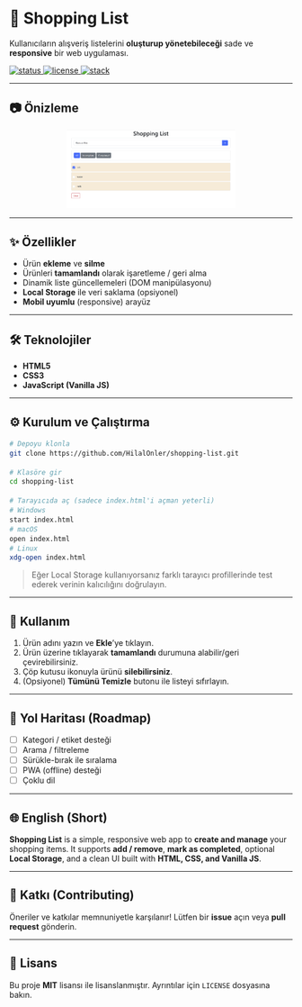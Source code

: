 # 🛒 Shopping List

Kullanıcıların alışveriş listelerini **oluşturup yönetebileceği** sade ve **responsive** bir web uygulaması.

<p align="left">
  <a href="https://img.shields.io/badge/status-active-success"> <img src="https://img.shields.io/badge/status-active-success" alt="status" /> </a>
  <a href="https://img.shields.io/badge/license-MIT-informational"> <img src="https://img.shields.io/badge/license-MIT-informational" alt="license" /> </a>
  <a href="https://img.shields.io/badge/tech-HTML5%20%7C%20CSS3%20%7C%20JavaScript-blue"> <img src="https://img.shields.io/badge/tech-HTML5%20%7C%20CSS3%20%7C%20JavaScript-blue" alt="stack" /> </a>
</p>

---

## 📷 Önizleme

<p align="center">
  <img src="assets/preview_v2.png" alt="Shopping List Preview" width="300">
</p>

---

## ✨ Özellikler

- Ürün **ekleme** ve **silme**
- Ürünleri **tamamlandı** olarak işaretleme / geri alma
- Dinamik liste güncellemeleri (DOM manipülasyonu)
- **Local Storage** ile veri saklama (opsiyonel)
- **Mobil uyumlu** (responsive) arayüz

---

## 🛠️ Teknolojiler

- **HTML5**
- **CSS3**
- **JavaScript (Vanilla JS)**

---

## ⚙️ Kurulum ve Çalıştırma

```bash
# Depoyu klonla
git clone https://github.com/HilalOnler/shopping-list.git

# Klasöre gir
cd shopping-list

# Tarayıcıda aç (sadece index.html'i açman yeterli)
# Windows
start index.html
# macOS
open index.html
# Linux
xdg-open index.html
```

> Eğer Local Storage kullanıyorsanız farklı tarayıcı profillerinde test ederek verinin kalıcılığını doğrulayın.

---

## 🧭 Kullanım

1. Ürün adını yazın ve **Ekle**’ye tıklayın.
2. Ürün üzerine tıklayarak **tamamlandı** durumuna alabilir/geri çevirebilirsiniz.
3. Çöp kutusu ikonuyla ürünü **silebilirsiniz**.
4. (Opsiyonel) **Tümünü Temizle** butonu ile listeyi sıfırlayın.

---

## 🧩 Yol Haritası (Roadmap)

- [ ] Kategori / etiket desteği
- [ ] Arama / filtreleme
- [ ] Sürükle-bırak ile sıralama
- [ ] PWA (offline) desteği
- [ ] Çoklu dil

---

## 🌐 English (Short)

**Shopping List** is a simple, responsive web app to **create and manage** your shopping items.
It supports **add / remove**, **mark as completed**, optional **Local Storage**, and a clean UI built with **HTML, CSS, and Vanilla JS**.

---

## 🤝 Katkı (Contributing)

Öneriler ve katkılar memnuniyetle karşılanır! Lütfen bir **issue** açın veya **pull request** gönderin.

---

## 📄 Lisans

Bu proje **MIT** lisansı ile lisanslanmıştır. Ayrıntılar için `LICENSE` dosyasına bakın.
